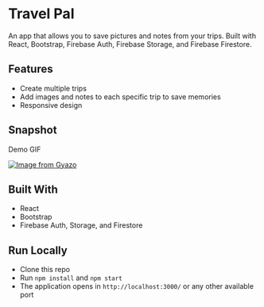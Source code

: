 # Travel Pal

An app that allows you to save pictures and notes from your trips. Built with React, Bootstrap, Firebase Auth, Firebase Storage, and Firebase Firestore.

## Features

- Create multiple trips
- Add images and notes to each specific trip to save memories
- Responsive design

## Snapshot

Demo GIF

[![Image from Gyazo](https://i.gyazo.com/24022ee00c8c78685666ad43f8235cdf.gif)](https://gyazo.com/24022ee00c8c78685666ad43f8235cdf)

## Built With

- React
- Bootstrap
- Firebase Auth, Storage, and Firestore

## Run Locally

- Clone this repo
- Run `npm install` and `npm start`
- The application opens in `http://localhost:3000/` or any other available port
